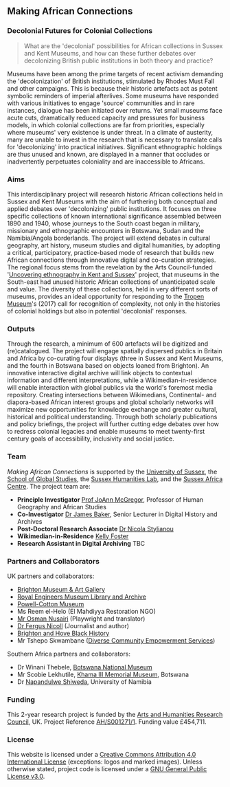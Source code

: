 ## Making African Connections

### Decolonial Futures for Colonial Collections

> What are the 'decolonial' possibilities for African collections in Sussex and Kent Museums, and how can these further debates over decolonizing British public institutions in both theory and practice?

Museums have been among the prime targets of recent activism demanding the 'decolonization' of British institutions, stimulated by Rhodes Must Fall and other campaigns. This is because their historic artefacts act as potent symbolic reminders of imperial afterlives. Some museums have responded with various initiatives to engage 'source' communities and in rare instances, dialogue has been initiated over returns. Yet small museums face acute cuts, dramatically reduced capacity and pressures for business models, in which colonial collections are far from priorities, especially where museums' very existence is under threat. In a climate of austerity, many are unable to invest in the research that is necessary to translate calls for 'decolonizing' into practical initiatives. Significant ethnographic holdings are thus unused and known, are displayed in a manner that occludes or inadvertently perpetuates coloniality and are inaccessible to Africans.

### Aims

This interdisciplinary project will research historic African collections held in Sussex and Kent Museums with the aim of furthering both conceptual and applied debates over 'decolonizing' public institutions. It focuses on three specific collections of known international significance assembled between 1890 and 1940, whose journeys to the South coast began in military, missionary and ethnographic encounters in Botswana, Sudan and the Namibia/Angola borderlands. The project will extend debates in cultural geography, art history, museum studies and digital humanities, by adopting a critical, participatory, practice-based mode of research that builds new African connections through innovative digital and co-curation strategies. The regional focus stems from the revelation by the Arts Council-funded '[Uncovering ethnography in Kent and Sussex](http://www.uniquesproject.org.uk/)' project, that museums in the South-east had unused historic African collections of unanticipated scale and value. The diversity of these collections, held in very different sorts of museums, provides an ideal opportunity for responding to the [Tropen Museum](https://www.tropenmuseum.nl)'s (2017) call for recognition of complexity, not only in the histories of colonial holdings but also in potential 'decolonial' responses.

### Outputs

Through the research, a minimum of 600 artefacts will be digitized and (re)catalogued. The project will engage spatially dispersed publics in Britain and Africa by co-curating four displays (three in Sussex and Kent Museums, and the fourth in Botswana based on objects loaned from Brighton). An innovative interactive digital archive will link objects to contextual information and different interpretations, while a Wikimedian-in-residence will enable interaction with global publics via the world's foremost media repository. Creating intersections between Wikimedians, Continental- and diapora-based African interest groups and global scholarly networks will maximize new opportunities for knowledge exchange and greater cultural, historical and political understanding. Through both scholarly publications and policy briefings, the project will further cutting edge debates over how to redress colonial legacies and enable museums to meet twenty-first century goals of accessibility, inclusivity and social justice. 

### Team

*Making African Connections* is supported by the [University of Sussex](http://www.sussex.ac.uk/), the [School of Global Studies](http://www.sussex.ac.uk/global/), the [Sussex Humanities Lab](http://www.sussex.ac.uk/shl/), and the [Sussex Africa Centre](http://www.sussex.ac.uk/africacentre/). The project team are:

- **Principle Investigator** [Prof JoAnn McGregor](http://www.sussex.ac.uk/profiles/135339), Professor of Human Geography and African Studies
- **Co-Investigator** [Dr James Baker](http://www.sussex.ac.uk/profiles/371022), Senior Lecturer in Digital History and Archives
- **Post-Doctoral Research Associate** [Dr Nicola Stylianou](https://twitter.com/nsty78)
- **Wikimedian-in-Residence** [Kelly Foster](https://kellyfoster.co.uk/)
- **Research Assistant in Digital Archiving** TBC

### Partners and Collaborators

UK partners and collaborators:

- [Brighton Museum & Art Gallery](https://brightonmuseums.org.uk/brighton/)
- [Royal Engineers Museum Library and Archive](https://www.re-museum.co.uk/collections/visiting-the-library-and-archive/)
- [Powell-Cotton Museum](http://www.quexpark.co.uk/museum/)
- Ms Reem el-Helo (El Mahdiyya Restoration NGO)
- [Mr Osman Nusairi](https://en.wikipedia.org/wiki/Osman_Nusairi) (Playwright and translator)
- [Dr Fergus Nicoll](https://en.wikipedia.org/wiki/Fergus_Nicoll) (Journalist and author)
- [Brighton and Hove Black History](http://www.black-history.org.uk/)
- Mr Tshepo Skwambane ([Diverse Community Empowerment Services](http://www.dces.org.uk/))

Southern Africa partners and collaborators:

- Dr Winani Thebele, [Botswana National Museum](https://en.wikipedia.org/wiki/Botswana_National_Museum)
- Mr Scobie Lekhutile, [Khama III Memorial Museum](http://discovery.nationalarchives.gov.uk/details/a/A13531615), Botswana
- Dr [Napandulwe Shiweda](http://www.unam.edu.na/staff/napandulwe-shiweda), University of Namibia 

### Funding

This 2-year research project is funded by the [Arts and Humanities Research Council](https://ahrc.ukri.org/), UK. Project Reference [AH/S001271/1](https://gtr.ukri.org/projects?ref=AH%2FS001271%2F1). Funding value £454,711.

### License

This website is licensed under a [Creative Commons Attribution 4.0 International License](https://creativecommons.org/licenses/by/4.0/) (exceptions: logos and marked images). Unless otherwise stated, project code is licensed under a [GNU General Public License v3.0](https://github.com/CuratorialVoice/code/blob/master/LICENSE).
